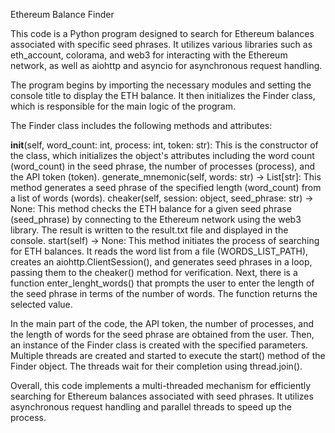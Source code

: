 Ethereum Balance Finder

This code is a Python program designed to search for Ethereum balances associated with specific seed phrases. It utilizes various libraries such as eth_account, colorama, and web3 for interacting with the Ethereum network, as well as aiohttp and asyncio for asynchronous request handling.

The program begins by importing the necessary modules and setting the console title to display the ETH balance. It then initializes the Finder class, which is responsible for the main logic of the program.

The Finder class includes the following methods and attributes:

__init__(self, word_сount: int, process: int, token: str): This is the constructor of the class, which initializes the object's attributes including the word count (word_сount) in the seed phrase, the number of processes (process), and the API token (token).
generate_mnemonic(self, words: str) -> List[str]: This method generates a seed phrase of the specified length (word_count) from a list of words (words).
cheaker(self, session: object, seed_phrase: str) -> None: This method checks the ETH balance for a given seed phrase (seed_phrase) by connecting to the Ethereum network using the web3 library. The result is written to the result.txt file and displayed in the console.
start(self) -> None: This method initiates the process of searching for ETH balances. It reads the word list from a file (WORDS_LIST_PATH), creates an aiohttp.ClientSession(), and generates seed phrases in a loop, passing them to the cheaker() method for verification.
Next, there is a function enter_lenght_words() that prompts the user to enter the length of the seed phrase in terms of the number of words. The function returns the selected value.

In the main part of the code, the API token, the number of processes, and the length of words for the seed phrase are obtained from the user. Then, an instance of the Finder class is created with the specified parameters. Multiple threads are created and started to execute the start() method of the Finder object. The threads wait for their completion using thread.join().

Overall, this code implements a multi-threaded mechanism for efficiently searching for Ethereum balances associated with seed phrases. It utilizes asynchronous request handling and parallel threads to speed up the process.
